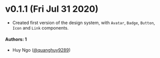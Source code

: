 # v0.1.1 (Fri Jul 31 2020)

- Created first version of the design system, with `Avatar`, `Badge`, `Button`, `Icon` and `Link` components.

#### Authors: 1

- Huy Ngo ([@quanghuy9289](https://github.com/quanghuy9289))
